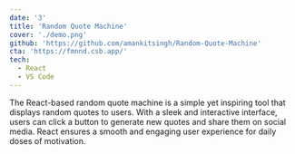 ```yaml
---
date: '3'
title: 'Random Quote Machine'
cover: './demo.png'
github: 'https://github.com/amankitsingh/Random-Quote-Machine'
cta: 'https://fmnnd.csb.app/'
tech:
  - React
  - VS Code
---
```


The React-based random quote machine is a simple yet inspiring tool that displays random quotes to users. With a sleek and interactive interface, users can click a button to generate new quotes and share them on social media. React ensures a smooth and engaging user experience for daily doses of motivation.
